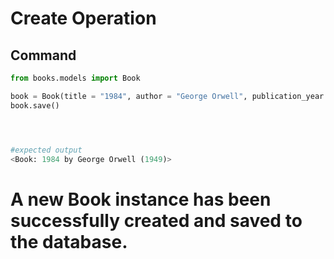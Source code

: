 # Create Operation

## Command
```python
from books.models import Book

book = Book(title = "1984", author = "George Orwell", publication_year = 1994)
book.save()




#expected output
<Book: 1984 by George Orwell (1949)>
```

# A new Book instance has been successfully created and saved to the database.


